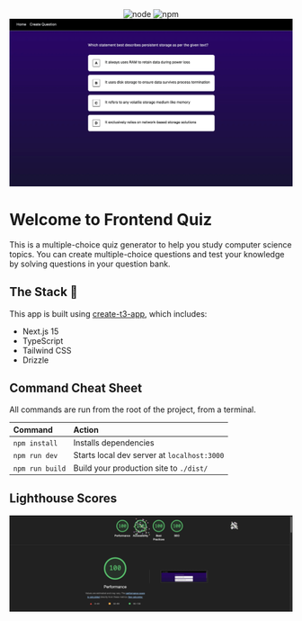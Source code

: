 <div align="center">
  <img src="https://img.shields.io/badge/node-v18.18.0-brightgreen.svg?style=flat-square" alt="node" />
  <img src="https://img.shields.io/badge/npm-v9.0.0-blue.svg?style=flat-square" alt="npm" />
</div>

<div align="center">
    <img src="doc/homepage.webp" alt="Project logo"/>
</div>



# Welcome to Frontend Quiz
This is a multiple-choice quiz generator to help you study computer science topics. You can create multiple-choice questions and test your knowledge by solving questions in your question bank.

## The Stack 🧰

This app is built using [create-t3-app](https://github.com/t3-oss/create-t3-app_), which includes:

-   Next.js 15
-   TypeScript
-   Tailwind CSS
-   Drizzle

## Command Cheat Sheet

All commands are run from the root of the project, from a terminal.

| Command                | Action                                           |
| :--------------------- | :----------------------------------------------- |
| `npm install`          | Installs dependencies                            |
| `npm run dev`          | Starts local dev server at `localhost:3000`      |
| `npm run build`        | Build your production site to `./dist/`          |

## Lighthouse Scores
<div align="center">
    <img src="doc/lighthouse_scores.webp" alt="Lighthouse Scores"/>
</div>
